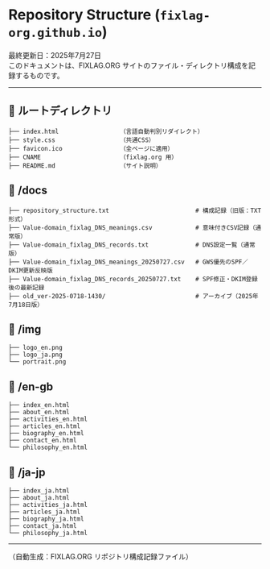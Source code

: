 # Repository Structure (`fixlag-org.github.io`)

最終更新日：2025年7月27日  
このドキュメントは、FIXLAG.ORG サイトのファイル・ディレクトリ構成を記録するものです。

---

## 🔖 ルートディレクトリ

```
├── index.html                 （言語自動判別リダイレクト）
├── style.css                  （共通CSS）
├── favicon.ico                （全ページに適用）
├── CNAME                      （fixlag.org 用）
├── README.md                  （サイト説明）
```

## 📁 /docs

```
├── repository_structure.txt                        # 構成記録（旧版：TXT形式）
├── Value-domain_fixlag_DNS_meanings.csv            # 意味付きCSV記録（通常版）
├── Value-domain_fixlag_DNS_records.txt             # DNS設定一覧（通常版）
├── Value-domain_fixlag_DNS_meanings_20250727.csv   # GWS優先のSPF／DKIM更新反映版
├── Value-domain_fixlag_DNS_records_20250727.txt    # SPF修正・DKIM登録後の最新記録
├── old_ver-2025-0718-1430/                         # アーカイブ（2025年7月18日版）
```

## 📁 /img

```
├── logo_en.png
├── logo_ja.png
└── portrait.png
```

## 📁 /en-gb

```
├── index_en.html
├── about_en.html
├── activities_en.html
├── articles_en.html
├── biography_en.html
├── contact_en.html
└── philosophy_en.html
```

## 📁 /ja-jp

```
├── index_ja.html
├── about_ja.html
├── activities_ja.html
├── articles_ja.html
├── biography_ja.html
├── contact_ja.html
└── philosophy_ja.html
```

---

（自動生成：FIXLAG.ORG リポジトリ構成記録ファイル）
